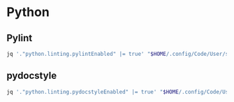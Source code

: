 # Python

## Pylint

```sh
jq '."python.linting.pylintEnabled" |= true' "$HOME/.config/Code/User/settings.json" | sponge "$HOME/.config/Code/User/settings.json"
```

## pydocstyle

```sh
jq '."python.linting.pydocstyleEnabled" |= true' "$HOME/.config/Code/User/settings.json" | sponge "$HOME/.config/Code/User/settings.json"
```
